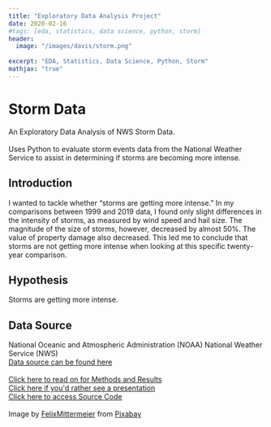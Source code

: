 ```yaml
---
title: "Exploratory Data Analysis Project"
date: 2020-02-16
#tags: [eda, statistics, data science, python, storm]
header:
  image: "/images/davis/storm.png"
  
excerpt: "EDA, Statistics, Data Science, Python, Storm"
mathjax: "true"
---
```


# Storm Data
An Exploratory Data Analysis of NWS Storm Data.  
<br>
Uses Python to evaluate storm events data from the National Weather Service to assist in determining if storms are becoming more intense.

## Introduction
I wanted to tackle whether “storms are getting more intense.” In my comparisons between 1999 and 2019 data, I found only slight differences in the intensity of storms, as measured by wind speed and hail size. The magnitude of the size of storms, however, decreased by almost 50%. The value of property damage also decreased. This led me to conclude that storms are not getting more intense when looking at this specific twenty-year comparison.

## Hypothesis
Storms are getting more intense.

## Data Source
National Oceanic and Atmospheric Administration (NOAA) National Weather Service (NWS)
<br>
<a href="https://www.ncdc.noaa.gov/stormevents/ftp.jsp">Data source can be found here</a>
<br>
<br>
<a href="https://github.com/amodavis/Storm_EDA_Project/blob/master/Storm%20Data%20EDA-Paper.pdf">Click here to read on for Methods and Results</a>
<br>
<a href="https://youtu.be/QuJZN-xaKCY">Click here if you'd rather see a presentation</a>
<br>
<a href="https://github.com/amodavis/Storm_EDA_Project">Click here to access Source Code</a>
<br>
<br>
Image by <a href="https://pixabay.com/users/felixmittermeier-4397258/?utm_source=link-attribution&amp;utm_medium=referral&amp;utm_campaign=image&amp;utm_content=3625405">FelixMittermeier</a> from <a href="https://pixabay.com/?utm_source=link-attribution&amp;utm_medium=referral&amp;utm_campaign=image&amp;utm_content=3625405">Pixabay</a>

